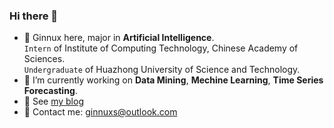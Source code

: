 ### Hi there 👋
- 💬 Ginnux here, major in **Artificial Intelligence**.
  <br>`Intern` of Institute of Computing Technology, Chinese Academy of Sciences.
  <br>`Undergraduate` of Huazhong University of Science and Technology.
- 🔭 I’m currently working on **Data Mining**, **Mechine Learning**, **Time Series Forecasting**.
- 🌱 See [my blog](https://ginnux.top)
- 📮 Contact me: ginnuxs@outlook.com

<!--
**ginnux/ginnux** is a ✨ _special_ ✨ repository because its `README.md` (this file) appears on your GitHub profile.

Here are some ideas to get you started:

- 🔭 I’m currently working on ...
- 🌱 I’m currently learning ...
- 👯 I’m looking to collaborate on ...
- 🤔 I’m looking for help with ...
- 💬 Ask me about ...
- 📫 How to reach me: ...
- 😄 Pronouns: ...
- ⚡ Fun fact: ...
-->
